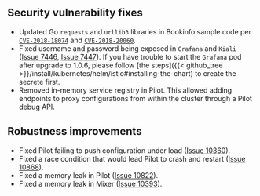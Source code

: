 ## Security vulnerability fixes

- Updated Go `requests` and `urllib3` libraries in Bookinfo sample code per [`CVE-2018-18074`](https://nvd.nist.gov/vuln/detail/CVE-2018-18074) and [`CVE-2018-20060`](https://nvd.nist.gov/vuln/detail/CVE-2018-20060).
- Fixed username and password being exposed in `Grafana` and `Kiali` ([Issue 7446](https://github.com/istio/istio/issues/7476), [Issue 7447](https://github.com/istio/istio/issues/7447)). If you have trouble to start the `Grafana` pod after upgrade to 1.0.6, please follow [the steps]({{< github_tree >}}/install/kubernetes/helm/istio#installing-the-chart) to create the secrete first.
- Removed in-memory service registry in Pilot. This allowed adding endpoints to proxy configurations from within the cluster through a Pilot debug API.

## Robustness improvements

- Fixed Pilot failing to push configuration under load ([Issue 10360](https://github.com/istio/istio/issues/10360)).
- Fixed a race condition that would lead Pilot to crash and restart ([Issue 10868](https://github.com/istio/istio/issues/10868)).
- Fixed a memory leak in Pilot ([Issue 10822](https://github.com/istio/istio/issues/10822)).
- Fixed a memory leak in Mixer ([Issue 10393](https://github.com/istio/istio/issues/10393)).
